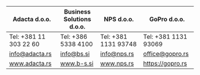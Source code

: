 Adacta d.o.o.|Business Solutions d.o.o.|​NPS d.o.o.|​GoPro d.o.o.
-------------|-------------------------|----------|--------------------
Tel: +381 11 303 22 60|Tel: +386 5338 4100|Tel: +381 1131 93748|Tel: +381 1131 93069
info@adacta.rs|info@bs.si|info@nps.rs|office@gopro.rs
www.adacta.rs|www.b-s.si|www.nps.rs|https://gopro.rs
